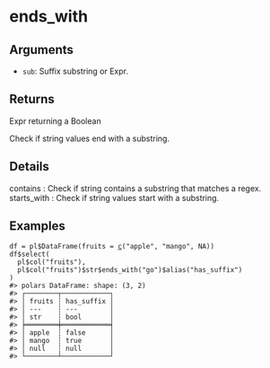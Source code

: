 # ends_with

## Arguments

- `sub`: Suffix substring or Expr.

## Returns

Expr returning a Boolean

Check if string values end with a substring.

## Details

contains : Check if string contains a substring that matches a regex. starts_with : Check if string values start with a substring.

## Examples

<pre class='r-example'><code><span class='r-in'><span><span class='va'>df</span> <span class='op'>=</span> <span class='va'>pl</span><span class='op'>$</span><span class='fu'>DataFrame</span><span class='op'>(</span>fruits <span class='op'>=</span> <span class='fu'><a href='https://rdrr.io/r/base/c.html'>c</a></span><span class='op'>(</span><span class='st'>"apple"</span>, <span class='st'>"mango"</span>, <span class='cn'>NA</span><span class='op'>)</span><span class='op'>)</span></span></span>
<span class='r-in'><span><span class='va'>df</span><span class='op'>$</span><span class='fu'>select</span><span class='op'>(</span></span></span>
<span class='r-in'><span>  <span class='va'>pl</span><span class='op'>$</span><span class='fu'>col</span><span class='op'>(</span><span class='st'>"fruits"</span><span class='op'>)</span>,</span></span>
<span class='r-in'><span>  <span class='va'>pl</span><span class='op'>$</span><span class='fu'>col</span><span class='op'>(</span><span class='st'>"fruits"</span><span class='op'>)</span><span class='op'>$</span><span class='va'>str</span><span class='op'>$</span><span class='fu'>ends_with</span><span class='op'>(</span><span class='st'>"go"</span><span class='op'>)</span><span class='op'>$</span><span class='fu'>alias</span><span class='op'>(</span><span class='st'>"has_suffix"</span><span class='op'>)</span></span></span>
<span class='r-in'><span><span class='op'>)</span></span></span>
<span class='r-out co'><span class='r-pr'>#&gt;</span> polars DataFrame: shape: (3, 2)</span>
<span class='r-out co'><span class='r-pr'>#&gt;</span> ┌────────┬────────────┐</span>
<span class='r-out co'><span class='r-pr'>#&gt;</span> │ fruits ┆ has_suffix │</span>
<span class='r-out co'><span class='r-pr'>#&gt;</span> │ ---    ┆ ---        │</span>
<span class='r-out co'><span class='r-pr'>#&gt;</span> │ str    ┆ bool       │</span>
<span class='r-out co'><span class='r-pr'>#&gt;</span> ╞════════╪════════════╡</span>
<span class='r-out co'><span class='r-pr'>#&gt;</span> │ apple  ┆ false      │</span>
<span class='r-out co'><span class='r-pr'>#&gt;</span> │ mango  ┆ true       │</span>
<span class='r-out co'><span class='r-pr'>#&gt;</span> │ null   ┆ null       │</span>
<span class='r-out co'><span class='r-pr'>#&gt;</span> └────────┴────────────┘</span>
 </code></pre>